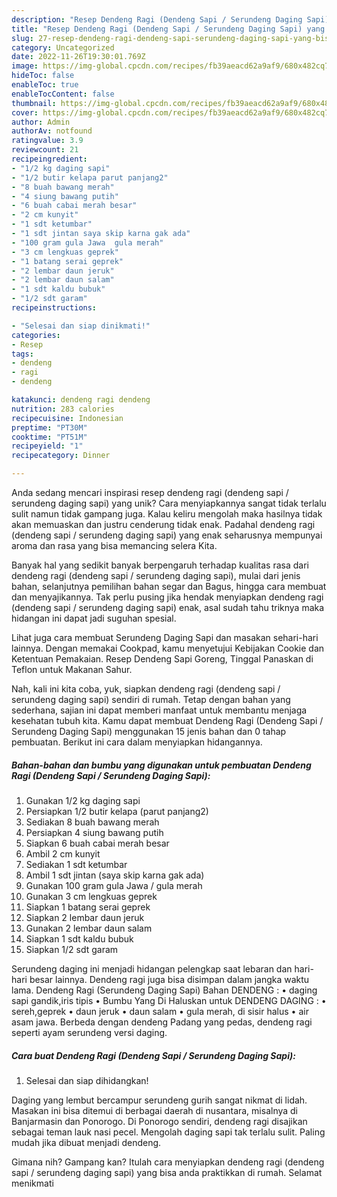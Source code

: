 ```yaml
---
description: "Resep Dendeng Ragi (Dendeng Sapi / Serundeng Daging Sapi) yang Bisa Manjain Lidah"
title: "Resep Dendeng Ragi (Dendeng Sapi / Serundeng Daging Sapi) yang Bisa Manjain Lidah"
slug: 27-resep-dendeng-ragi-dendeng-sapi-serundeng-daging-sapi-yang-bisa-manjain-lidah
category: Uncategorized
date: 2022-11-26T19:30:01.769Z
image: https://img-global.cpcdn.com/recipes/fb39aeacd62a9af9/680x482cq70/dendeng-ragi-dendeng-sapi-serundeng-daging-sapi-foto-resep-utama.jpg
hideToc: false
enableToc: true
enableTocContent: false
thumbnail: https://img-global.cpcdn.com/recipes/fb39aeacd62a9af9/680x482cq70/dendeng-ragi-dendeng-sapi-serundeng-daging-sapi-foto-resep-utama.jpg
cover: https://img-global.cpcdn.com/recipes/fb39aeacd62a9af9/680x482cq70/dendeng-ragi-dendeng-sapi-serundeng-daging-sapi-foto-resep-utama.jpg
author: Admin
authorAv: notfound
ratingvalue: 3.9
reviewcount: 21
recipeingredient:
- "1/2 kg daging sapi"
- "1/2 butir kelapa parut panjang2"
- "8 buah bawang merah"
- "4 siung bawang putih"
- "6 buah cabai merah besar"
- "2 cm kunyit"
- "1 sdt ketumbar"
- "1 sdt jintan saya skip karna gak ada"
- "100 gram gula Jawa  gula merah"
- "3 cm lengkuas geprek"
- "1 batang serai geprek"
- "2 lembar daun jeruk"
- "2 lembar daun salam"
- "1 sdt kaldu bubuk"
- "1/2 sdt garam"
recipeinstructions:

- "Selesai dan siap dinikmati!"
categories:
- Resep
tags:
- dendeng
- ragi
- dendeng

katakunci: dendeng ragi dendeng 
nutrition: 283 calories
recipecuisine: Indonesian
preptime: "PT30M"
cooktime: "PT51M"
recipeyield: "1"
recipecategory: Dinner

---
```





Anda sedang mencari inspirasi resep dendeng ragi (dendeng sapi / serundeng daging sapi) yang unik? Cara menyiapkannya sangat tidak terlalu sulit namun tidak gampang juga. Kalau keliru mengolah maka hasilnya tidak akan memuaskan dan justru cenderung tidak enak. Padahal dendeng ragi (dendeng sapi / serundeng daging sapi) yang enak seharusnya mempunyai aroma dan rasa yang bisa memancing selera Kita.





Banyak hal yang sedikit banyak berpengaruh terhadap kualitas rasa dari dendeng ragi (dendeng sapi / serundeng daging sapi), mulai dari jenis bahan, selanjutnya pemilihan bahan segar dan Bagus, hingga cara membuat dan menyajikannya. Tak perlu pusing jika hendak menyiapkan dendeng ragi (dendeng sapi / serundeng daging sapi) enak,      asal sudah tahu triknya maka hidangan ini dapat jadi suguhan spesial.














Lihat juga cara membuat Serundeng Daging Sapi dan masakan sehari-hari lainnya. Dengan memakai Cookpad, kamu menyetujui Kebijakan Cookie dan Ketentuan Pemakaian. Resep Dendeng Sapi Goreng, Tinggal Panaskan di Teflon untuk Makanan Sahur.






Nah, kali ini kita coba, yuk, siapkan dendeng ragi (dendeng sapi / serundeng daging sapi) sendiri di rumah. Tetap dengan bahan yang sederhana, sajian ini dapat memberi manfaat untuk membantu menjaga kesehatan tubuh kita. Kamu dapat membuat Dendeng Ragi (Dendeng Sapi / Serundeng Daging Sapi) menggunakan 15 jenis bahan dan 0 tahap pembuatan. Berikut ini cara dalam menyiapkan hidangannya.

<!--inarticleads1-->

##### Bahan-bahan dan bumbu yang digunakan untuk pembuatan Dendeng Ragi (Dendeng Sapi / Serundeng Daging Sapi):

1. Gunakan 1/2 kg daging sapi
1. Persiapkan 1/2 butir kelapa (parut panjang2)
1. Sediakan 8 buah bawang merah
1. Persiapkan 4 siung bawang putih
1. Siapkan 6 buah cabai merah besar
1. Ambil 2 cm kunyit
1. Sediakan 1 sdt ketumbar
1. Ambil 1 sdt jintan (saya skip karna gak ada)
1. Gunakan 100 gram gula Jawa / gula merah
1. Gunakan 3 cm lengkuas geprek
1. Siapkan 1 batang serai geprek
1. Siapkan 2 lembar daun jeruk
1. Gunakan 2 lembar daun salam
1. Siapkan 1 sdt kaldu bubuk
1. Siapkan 1/2 sdt garam


Serundeng daging ini menjadi hidangan pelengkap saat lebaran dan hari-hari besar lainnya. Dendeng ragi juga bisa disimpan dalam jangka waktu lama. Dendeng Ragi (Serundeng Daging Sapi) Bahan DENDENG : • daging sapi gandik,iris tipis • Bumbu Yang Di Haluskan untuk DENDENG DAGING : • sereh,geprek • daun jeruk • daun salam • gula merah, di sisir halus • air asam jawa. Berbeda dengan dendeng Padang yang pedas, dendeng ragi seperti ayam serundeng versi daging. 

<!--inarticleads2-->

##### Cara buat Dendeng Ragi (Dendeng Sapi / Serundeng Daging Sapi):


1. Selesai dan siap dihidangkan!

Daging yang lembut bercampur serundeng gurih sangat nikmat di lidah. Masakan ini bisa ditemui di berbagai daerah di nusantara, misalnya di Banjarmasin dan Ponorogo. Di Ponorogo sendiri, dendeng ragi disajikan sebagai teman lauk nasi pecel. Mengolah daging sapi tak terlalu sulit. Paling mudah jika dibuat menjadi dendeng. 

Gimana nih? Gampang kan? Itulah cara menyiapkan dendeng ragi (dendeng sapi / serundeng daging sapi) yang bisa anda praktikkan di rumah. Selamat menikmati
